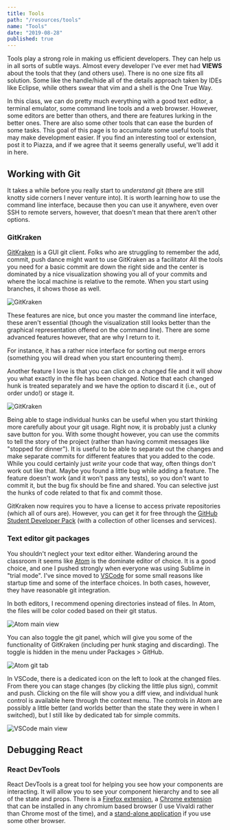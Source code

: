 ```yaml
---
title: Tools
path: "/resources/tools"
name: "Tools"
date: "2019-08-28"
published: true
---
```


Tools play a strong role in making us efficient developers. They can help us in all sorts of subtle ways. Almost every developer I've ever met had **VIEWS** about the tools that they (and others use). There is no one size fits all solution. Some like the handle/hide all of the details approach taken by IDEs like Eclipse, while others swear that vim and a shell is the One True Way.

In this class, we can do pretty much everything with a good text editor, a terminal emulator, some command line tools and a web browser. However, some editors are better than others, and there are features lurking in the better ones. There are also some other tools that can ease the burden of some tasks. This goal of this page is to accumulate some useful tools that may make development easier. If you find an interesting tool or extension, post it to Piazza, and if we agree that it seems generally useful, we'll add it in here.

## Working with Git

It takes a while before you really start to _understand_ git (there are still knotty side corners I never venture into). It is worth learning how to use the command line interface, because then you can use it anywhere, even over SSH to remote servers, however, that doesn't mean that there aren't other options.

### GitKraken

[GitKraken](https://www.gitkraken.com/git-client) is a GUI git client. Folks who are struggling to remember the add, commit, push dance might want to use GitKraken as a facilitator All the tools you need for a basic commit are down the right side and the center is dominated by a nice visualization showing you all of your commits and where the local machine is relative to the remote. When you start using branches, it shows those as well.

![GitKraken](../images/resources/gitkraken_overview.png)

These features are nice, but once you master the command line interface, these aren't essential (though the visualization still looks better than the graphical representation offered on the command line). There are some advanced features however, that are why I return to it.

For instance, it has a rather nice interface for sorting out merge errors (something you will dread when you start encountering them).

Another feature I love is that you can click on a changed file and it will show you what exactly in the file has been changed. Notice that each changed hunk is treated separately and we have the option to discard it (i.e., out of order undo!) or stage it.

![GitKraken](../images/resources/gitkraken_hunks.png)

Being able to stage individual hunks can be useful when you start thinking more carefully about your git usage. Right now, it is probably just a clunky save button for you. With some thought however, you can use the commits to tell the story of the project (rather than having commit messages like "stopped for dinner"). It is useful to be able to separate out the changes and make separate commits for different features that you added to the code. While you could certainly just _write_ your code that way, often things don't work out like that. Maybe you found a little bug while adding a feature. The feature doesn't work (and it won't pass any tests), so you don't want to commit it, but the bug fix should be fine and shared. You can selective just the hunks of code related to that fix and commit those.

GitKraken now requires you to have a license to access private repositories (which all of ours are). However, you can get it for free through the [GitHub Student Developer Pack](https://education.github.com/pack) (with a collection of other licenses and services).

### Text editor git packages

You shouldn't neglect your text editor either. Wandering around the classroom it seems like [Atom](https://atom.io) is the dominate editor of choice. It is a good choice, and one I pushed strongly when everyone was using Sublime in "trial mode". I've since moved to [VSCode](https://code.visualstudio.com) for some small reasons like startup time and some of the interface choices. In both cases, however, they have reasonable git integration.

In both editors, I recommend opening directories instead of files. In Atom, the files will be color coded based on their git status.

![Atom main view](../images/resources/atom_main.png)

You can also toggle the git panel, which will give you some of the functionality of GitKraken (including per hunk staging and discarding). The toggle is hidden in the menu under Packages > GitHub.

![Atom git tab](../images/resources/atom_git_tab.png)

In VSCode, there is a dedicated icon on the left to look at the changed files. From there you can stage changes (by clicking the little plus sign), commit and push. Clicking on the file will show you a diff view, and individual hunk control is available here through the context menu. The controls in Atom are possibly a little better (and worlds better than the state they were in when I switched), but I still like by dedicated tab for simple commits.

![VSCode main view](../images/resources/vscode_git.png)

## Debugging React

### React DevTools

React DevTools is a great tool for helping you see how your components are interacting. It will allow you to see your component hierarchy and to see all of the state and props. There is a [Firefox extension](https://addons.mozilla.org/en-US/firefox/addon/react-devtools/), a [Chrome extension](https://chrome.google.com/webstore/detail/react-developer-tools/fmkadmapgofadopljbjfkapdkoienihi?hl=en) that can be installed in any chromium based browser (I use Vivaldi rather than Chrome most of the time), and a [stand-alone application](https://www.npmjs.com/package/react-devtools) if you use some other browser.
